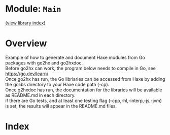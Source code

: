 # Module: `Main`

[(view library index)](./golibs.md)


# Overview


Example of how to generate and document Haxe modules from Go packages with go2hx and go2hxdoc.  
Before go2hx can work, the program below needs to compile in Go, see https://go.dev/learn/  
Once go2hx has run, the Go libriaries can be accessed from Haxe by adding the golibs directory to your Haxe code path \(\-cp\).  
Once g2hxdoc has run, the documentation for the libraries will be available as README.md in each directory.  
if there are Go tests, and at least one testing flag \(\-cpp,\-hl,\-interp,\-js,\-jvm\) is set, the results will appear in the README.md files.  



# Index


